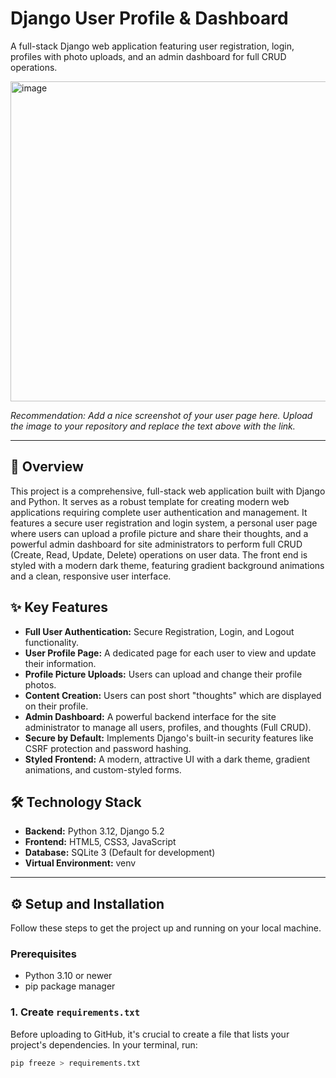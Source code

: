 # Django User Profile & Dashboard

A full-stack Django web application featuring user registration, login, profiles with photo uploads, and an admin dashboard for full CRUD operations.

<img width="940" height="512" alt="image" src="https://github.com/user-attachments/assets/46fca06d-0fe5-466f-9ac5-8c3251d9b5b2" />

*Recommendation: Add a nice screenshot of your user page here. Upload the image to your repository and replace the text above with the link.*

---

## 🚀 Overview

This project is a comprehensive, full-stack web application built with Django and Python. It serves as a robust template for creating modern web applications requiring complete user authentication and management. It features a secure user registration and login system, a personal user page where users can upload a profile picture and share their thoughts, and a powerful admin dashboard for site administrators to perform full CRUD (Create, Read, Update, Delete) operations on user data. The front end is styled with a modern dark theme, featuring gradient background animations and a clean, responsive user interface.

## ✨ Key Features

-   **Full User Authentication:** Secure Registration, Login, and Logout functionality.
-   **User Profile Page:** A dedicated page for each user to view and update their information.
-   **Profile Picture Uploads:** Users can upload and change their profile photos.
-   **Content Creation:** Users can post short "thoughts" which are displayed on their profile.
-   **Admin Dashboard:** A powerful backend interface for the site administrator to manage all users, profiles, and thoughts (Full CRUD).
-   **Secure by Default:** Implements Django's built-in security features like CSRF protection and password hashing.
-   **Styled Frontend:** A modern, attractive UI with a dark theme, gradient animations, and custom-styled forms.

## 🛠️ Technology Stack

-   **Backend:** Python 3.12, Django 5.2
-   **Frontend:** HTML5, CSS3, JavaScript
-   **Database:** SQLite 3 (Default for development)
-   **Virtual Environment:** venv

---

## ⚙️ Setup and Installation

Follow these steps to get the project up and running on your local machine.

### **Prerequisites**
-   Python 3.10 or newer
-   pip package manager

### **1. Create `requirements.txt`**
Before uploading to GitHub, it's crucial to create a file that lists your project's dependencies. In your terminal, run:
```bash
pip freeze > requirements.txt
